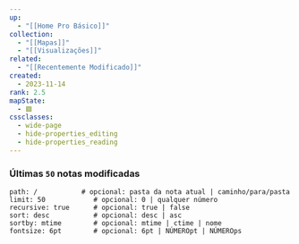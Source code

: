 ```yaml
---
up:
  - "[[Home Pro Básico]]"
collection:
  - "[[Mapas]]"
  - "[[Visualizações]]"
related:
  - "[[Recentemente Modificado]]"
created:
  - 2023-11-14
rank: 2.5
mapState:
  - 🟩
cssclasses:
  - wide-page
  - hide-properties_editing
  - hide-properties_reading
---
```

 
### Últimas `50` notas modificadas

~~~~note-gallery     #           padrão | opções
path: /           # opcional: pasta da nota atual | caminho/para/pasta
limit: 50            # opcional: 0 | qualquer número
recursive: true      # opcional: true | false
sort: desc           # opcional: desc | asc
sortby: mtime        # opcional: mtime | ctime | nome
fontsize: 6pt        # opcional: 6pt | NÚMEROpt | NÚMEROps
~~~~